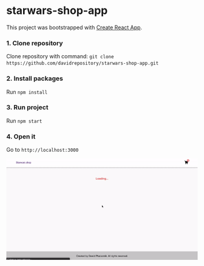 # starwars-shop-app

This project was bootstrapped with [Create React App](https://github.com/facebook/create-react-app).

### 1. Clone repository

Clone repository with command: `git clone https://github.com/davidrepository/starwars-shop-app.git`

### 2. Install packages

Run `npm install`

### 3. Run project

Run `npm start`

### 4. Open it

Go to `http://localhost:3000`

![](/showcase.gif)
